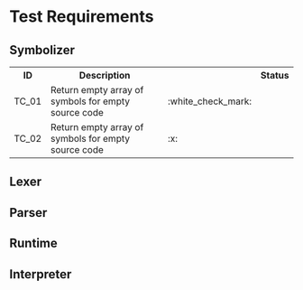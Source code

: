 # Test Requirements

## Symbolizer
<table>
    <tr>
        <th>ID</th>
        <th>Description<th>
        <th>Status</th>
    <tr>
    <tr>
        <td>TC_01</td>
        <td>Return empty array of symbols for empty source code</td>
        <td>:white_check_mark:</td>
    </tr>
    <tr>
        <td>TC_02</td>
        <td>Return empty array of symbols for empty source code</td>
        <td>:x:</td>
    </tr>
</table>

## Lexer

## Parser

## Runtime

## Interpreter